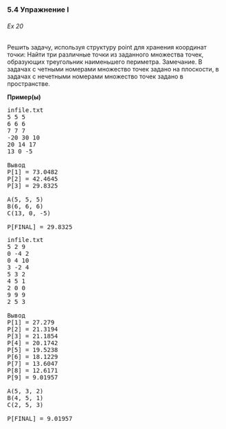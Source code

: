 ﻿### 5.4 Упражнение I

###### Ex 20

Решить задачу, используя структуру point для хранения координат точки:
Найти три различные точки из заданного множества точек, образующих треугольник наименьшего периметра.
Замечание. В задачах с четными номерами множество точек задано на плоскости, в задачах с нечетными номерами множество точек задано в пространстве.

**Пример(ы)**

<pre>infile.txt
5 5 5
6 6 6
7 7 7
-20 30 10
20 14 17
13 0 -5

Вывод
P[1] = 73.0482
P[2] = 42.4645
P[3] = 29.8325

A(5, 5, 5)
B(6, 6, 6)
C(13, 0, -5)

P[FINAL] = 29.8325</pre>

<pre>infile.txt
5 2 9
0 -4 2
0 4 10
3 -2 4
5 3 2
4 5 1
2 0 0
9 9 9
2 5 3

Вывод
P[1] = 27.279
P[2] = 21.3194
P[3] = 21.1854
P[4] = 20.1742
P[5] = 19.5238
P[6] = 18.1229
P[7] = 13.6047
P[8] = 12.6171
P[9] = 9.01957

A(5, 3, 2)
B(4, 5, 1)
C(2, 5, 3)

P[FINAL] = 9.01957</pre>
